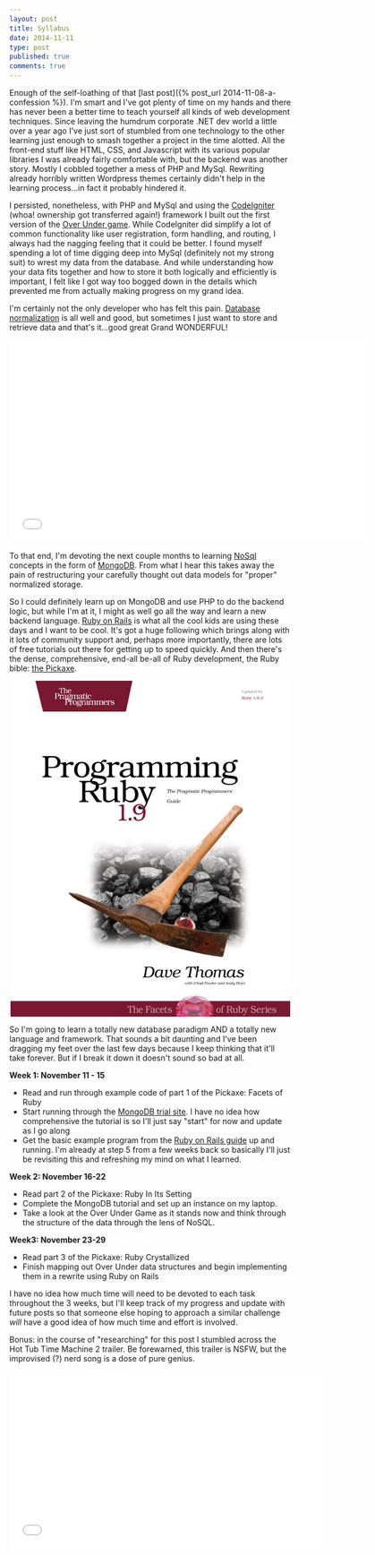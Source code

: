```yaml
---
layout: post
title: Syllabus
date: 2014-11-11
type: post
published: true
comments: true
---
```


Enough of the self-loathing of that [last post]({% post_url 2014-11-08-a-confession %}). I'm smart and I've got plenty of time on my hands and there has never been a better time to teach yourself all kinds of web development techniques. Since leaving the humdrum corporate .NET dev world a little over a year ago I've just sort of stumbled from one technology to the other learning just enough to smash together a project in the time alotted. All the front-end stuff like HTML, CSS, and Javascript with its various popular libraries I was already fairly comfortable with, but the backend was another story. Mostly I cobbled together a mess of PHP and MySql. Rewriting already horribly written Wordpress themes certainly didn't help in the learning process...in fact it probably hindered it.

I persisted, nonetheless, with PHP and MySql and using the [CodeIgniter](https://ellislab.com/codeigniter) (whoa! ownership got transferred again!) framework I built out the first version of the [Over Under game](http://overundergame.com). While CodeIgniter did simplify a lot of common functionality like user registration, form handling, and routing, I always had the nagging feeling that it could be better. I found myself spending a lot of time digging deep into MySql (definitely not my strong suit) to wrest my data from the database. And while understanding how your data fits together and how to store it both logically and efficiently is important, I felt like I got way too bogged down in the details which prevented me from actually making progress on my grand idea.

I'm certainly not the only developer who has felt this pain. [Database normalization](http://en.wikipedia.org/wiki/Database_normalization) is all well and good, but sometimes I just want to store and retrieve data and that's it...good great Grand WONDERFUL!

<div class='vidContainer'>
	<iframe width="640" height="360" src="//www.youtube.com/embed/r0f1Aqk1XHI?start=6&end=13" frameborder="0" allowfullscreen></iframe>
</div>

To that end, I'm devoting the next couple months to learning [NoSql](http://en.wikipedia.org/wiki/NoSQL) concepts in the form of [MongoDB](http://www.mongodb.org/). From what I hear this takes away the pain of restructuring your carefully thought out data models for "proper" normalized storage.

So I could definitely learn up on MongoDB and use PHP to do the backend logic, but while I'm at it, I might as well go all the way and learn a new backend language. [Ruby on Rails](http://rubyonrails.org/) is what all the cool kids are using these days and I want to be cool. It's got a huge following which brings along with it lots of community support and, perhaps more importantly, there are lots of free tutorials out there for getting up to speed quickly. And then there's the dense, comprehensive, end-all be-all of Ruby development, the Ruby bible: [the Pickaxe](http://www.amazon.com/gp/product/1937785491/ref=as_li_qf_sp_asin_il_tl?ie=UTF8&camp=1789&creative=9325&creativeASIN=1937785491&linkCode=as2&tag=southerneer-20&linkId=VSCPCPFRAIKUYDPO).

<img src='/assets/ruby3-small.jpg' style='display:block; margin: 0 auto;' />

So I'm going to learn a totally new database paradigm AND a totally new language and framework. That sounds a bit daunting and I've been dragging my feet over the last few days because I keep thinking that it'll take forever. But if I break it down it doesn't sound so bad at all. 

**Week 1: November 11 - 15**

* Read and run through example code of part 1 of the Pickaxe: Facets of Ruby
* Start running through the [MongoDB trial site](http://try.mongodb.org/). I have no idea how comprehensive the tutorial is so I'll just say "start" for now and update as I go along
* Get the basic example program from the [Ruby on Rails guide](http://guides.rubyonrails.org/getting_started.html) up and running. I'm already at step 5 from a few weeks back so basically I'll just be revisiting this and refreshing my mind on what I learned.

**Week 2: November 16-22**

- Read part 2 of the Pickaxe: Ruby In Its Setting
- Complete the MongoDB tutorial and set up an instance on my laptop.
- Take a look at the Over Under Game as it stands now and think through the structure of the data through the lens of NoSQL. 

**Week3: November 23-29**

* Read part 3 of the Pickaxe: Ruby Crystallized
* Finish mapping out Over Under data structures and begin implementing them in a rewrite using Ruby on Rails

I have no idea how much time will need to be devoted to each task throughout the 3 weeks, but I'll keep track of my progress and update with future posts so that someone else hoping to approach a similar challenge *will* have a good idea of how much time and effort is involved.

Bonus: in the course of "researching" for this post I stumbled across the Hot Tub Time Machine 2 trailer. Be forewarned, this trailer is NSFW, but the improvised (?) nerd song is a dose of pure genius.

<div class='vidContainer'>
	<iframe width="560" height="315" src="//www.youtube.com/embed/nWa4INxk4y4?start=168" frameborder="0" allowfullscreen></iframe>
</div>

<script src='//code.jquery.com/jquery-2.1.1.min.js'></script>
<script src='//cdnjs.cloudflare.com/ajax/libs/fitvids/1.1.0/jquery.fitvids.min.js'></script>
<script>
	$(function() {
		$('.vidContainer').fitVids();
	});
</script>